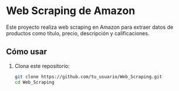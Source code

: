 # Web Scraping de Amazon

Este proyecto realiza web scraping en Amazon para extraer datos de productos como título, precio, descripción y calificaciones.

## Cómo usar

1. Clona este repositorio:
   ```bash
   git clone https://github.com/tu_usuario/Web_Scraping.git
   cd Web_Scraping
